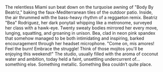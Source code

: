 The relentless Miami sun beat down on the turquoise awning of "Body By Beatriz," baking the faux-Mediterranean tiles of the outdoor patio.  Inside, the air thrummed with the bass-heavy rhythm of a reggaeton remix.  Beatriz "Bea" Rodriguez, her dark ponytail whipping like a metronome, surveyed her class with a hawk-eye.  Twenty sweaty bodies mirrored her every move, lunging, squatting, and groaning in unison.  Bea, clad in neon pink spandex that somehow managed to be both intimidating and inspiring, barked encouragement through her headset microphone.  "Come on, mis amores! Feel the burn!  Embrace the struggle! Think of those mojitos you'll be enjoying this weekend!" The studio, usually filled with the aroma of coconut water and ambition, today held a faint, unsettling undercurrent of… something else.  Something metallic.  Something Bea couldn’t quite place.
